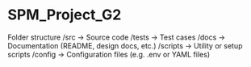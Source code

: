 # SPM_Project_G2

Folder structure
/src → Source code
/tests → Test cases
/docs → Documentation (README, design docs, etc.)
/scripts → Utility or setup scripts
/config → Configuration files (e.g. .env or YAML files)
